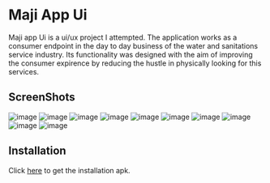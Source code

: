 # Maji App Ui

Maji app Ui is a ui/ux project I attempted. The application works as a consumer endpoint in the day to day business of the water and sanitations service industry. Its functionality was designed with the aim of improving the consumer expirence by reducing the hustle in physically looking for this services.


## ScreenShots
![image](https://drive.google.com/uc?export=view&id=1MOWcbUR_Bf67giTFAqiLWxFMjNAKyKPJ)
![image](https://drive.google.com/uc?export=view&id=1XKbrBriPnps61LB8W4Iilx5pdV9c4Bmu)
![image](https://drive.google.com/uc?export=view&id=1iat4KcY0ONMSUsID5TQz5FUDQpOyg-fz)
![image](https://drive.google.com/uc?export=view&id=18e4sfTb0fjFS70W1ZMqlnxNLWZSEtd1L)
![image](https://drive.google.com/uc?export=view&id=1rDqP_jZfVmrfap9tV9HAayxqrhgsQJRT)
![image](https://drive.google.com/uc?export=view&id=1w2EDL4HU7wKj2LkygptCVRt4a4NMhmyR)
![image](https://drive.google.com/uc?export=view&id=1joyDQ6H0t4EcRYndPNWgVslZdw7CW0of)
![image](https://drive.google.com/uc?export=view&id=1MKuZPXS-bSB58NKHA4IYrIThP3-wm4H6)
![image](https://drive.google.com/uc?export=view&id=19cB8liRItnMlk2X8Wr9tqDUzHwAlS1aZ)
![image](https://drive.google.com/uc?export=view&id=1bVl8csGxNCopzVT8i7I_xcH9WCT3yAv0)

## Installation
Click [here](https://drive.google.com/uc?export=view&id=1WrSoBCnobZyqQwe5Bb8mm3td4qauVXo0) to get the installation apk.
